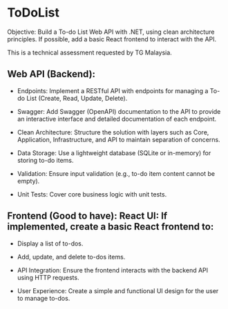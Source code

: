 # ToDoList
Objective: Build a To-do List Web API with .NET, using clean architecture principles. If possible, add a basic React frontend to interact with the API.

This is a technical assessment requested by TG Malaysia.

## Web API (Backend):

-  Endpoints: Implement a RESTful API with endpoints for managing a To-do List (Create, Read, Update, Delete).

-  Swagger: Add Swagger (OpenAPI) documentation to the API to provide an interactive interface and detailed documentation of each endpoint.

-  Clean Architecture: Structure the solution with layers such as Core, Application, Infrastructure, and API to maintain separation of concerns.

-  Data Storage: Use a lightweight database (SQLite or in-memory) for storing to-do items.

-  Validation: Ensure input validation (e.g., to-do item content cannot be empty).

-  Unit Tests: Cover core business logic with unit tests.

## Frontend (Good to have): React UI: If implemented, create a basic React frontend to:

-  Display a list of to-dos.

-  Add, update, and delete to-dos items.

-  API Integration: Ensure the frontend interacts with the backend API using HTTP requests.

-  User Experience: Create a simple and functional UI design for the user to manage to-dos.

